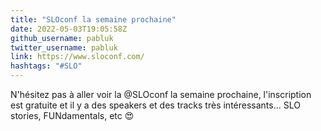```yaml
---
title: "SLOconf la semaine prochaine"
date: 2022-05-03T19:05:58Z
github_username: pabluk
twitter_username: pabluk
link: https://www.sloconf.com/
hashtags: "#SLO"
---
```

N'hésitez pas à aller voir la @SLOconf la semaine prochaine, l'inscription est gratuite et il y a des speakers et des tracks très intéressants... SLO stories, FUNdamentals, etc 😍

